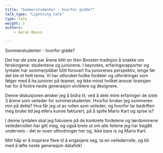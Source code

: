 ```yaml
---
title: "Sommerstudenter - hvorfor gidde?"
talk_type: "Lightning talk"
type: talk
weight: 2
authors:
    - Gøran Basso

---
```

Sommerstudenter - hvorfor gidde?

Det har de siste par årene blitt en liten Booster-tradisjon å snakke om ferskingene: studentene og juniorene.
I keynotes, erfaringsrapporter og lyntaler har sommerjobber blitt forsvart fra juniorenes perspektiv, lenge før det ble et hett tema. Vi har utforsket hvilke fordeler og utfordringer som følger med å ha juniorer på teamet, og ikke minst hvilket ansvar bransjen har for å fostre neste generasjon utviklere og designere.

Denne diskusjonen ønsker jeg å bidra til, ved å dele mine erfaringer de siste 3 årene som veileder for sommerstudenter.
Hvorfor bruker jeg sommeren min på dette? Hva får jeg ut av rollen som veileder, og hvorfor lar bedriften meg bruke tid jeg ellers kunne fakturert, på å spille Mario Kart og spise is?

I denne lyntalen skal jeg fokusere på de konkrete fordelene og lærdommene veilederrollen har gitt meg, og også breie ut om alle feilene jeg har begått underveis - det er noen utfordringer her og, ikke bare is og Mario Kart.

Mitt håp er å inspirere flere til å engasjere seg, ta en veilederrolle, og bli med å løfte neste generasjon datafolk!
